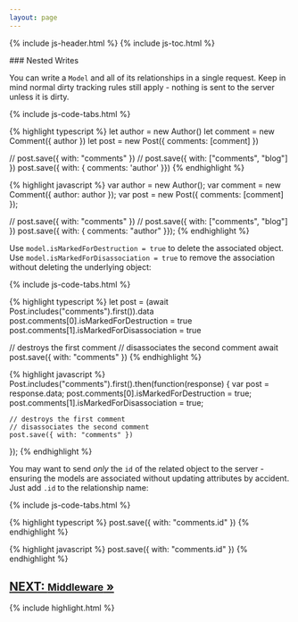 ```yaml
---
layout: page
---
```


{% include js-header.html %}
{% include js-toc.html %}

<div markdown="1" class="col-md-8 col-md-offset-1">
### Nested Writes

You can write a `Model` and all of its relationships in a single
request. Keep in mind normal dirty tracking rules still apply - nothing
is sent to the server unless it is dirty.

{% include js-code-tabs.html %}
<div markdown="1" class="code-tabs">
  {% highlight typescript %}
  let author = new Author()
  let comment = new Comment({ author })
  let post = new Post({ comments: [comment] })

  // post.save({ with: "comments" })
  // post.save({ with: ["comments", "blog"] })
  post.save({ with: { comments: 'author' }})
  {% endhighlight %}

  {% highlight javascript %}
  var author = new Author();
  var comment = new Comment({ author: author });
  var post = new Post({ comments: [comment] });

  // post.save({ with: "comments" })
  // post.save({ with: ["comments", "blog"] })
  post.save({ with: { comments: "author" }});
  {% endhighlight %}
</div>

Use `model.isMarkedForDestruction = true` to delete the associated
object. Use `model.isMarkedForDisassociation = true` to remove the association
without deleting the underlying object:

{% include js-code-tabs.html %}
<div markdown="1" class="code-tabs">
  {% highlight typescript %}
  let post = (await Post.includes("comments").first()).data
  post.comments[0].isMarkedForDestruction = true
  post.comments[1].isMarkedForDisassociation = true

  // destroys the first comment
  // disassociates the second comment
  await post.save({ with: "comments" })
  {% endhighlight %}

  {% highlight javascript %}
  Post.includes("comments").first().then(function(response) {
    var post = response.data;
    post.comments[0].isMarkedForDestruction = true;
    post.comments[1].isMarkedForDisassociation = true;

    // destroys the first comment
    // disassociates the second comment
    post.save({ with: "comments" })
  });
  {% endhighlight %}
</div>

You may want to send *only* the `id` of the related object to the server - ensuring the models are associated without updating attributes by
accident. Just add `.id` to the relationship name:

{% include js-code-tabs.html %}
<div markdown="1" class="code-tabs">
  {% highlight typescript %}
  post.save({ with: "comments.id" })
  {% endhighlight %}

  {% highlight javascript %}
  post.save({ with: "comments.id" })
  {% endhighlight %}
</div>


<div class="clearfix">
  <h2 id="next">
    <a href="/js/middleware">
      NEXT:
      <small>Middleware</small>
      &raquo;
    </a>
  </h2>
</div>

{% include highlight.html %}

